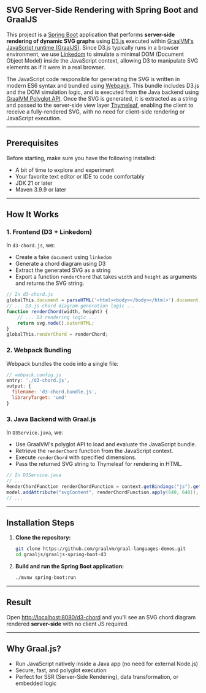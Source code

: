 ## SVG Server-Side Rendering with Spring Boot and GraalJS

This project is a [Spring Boot](https://spring.io/projects/spring-boot) application that performs **server-side rendering of dynamic SVG graphs** using [D3.js](https://d3js.org/what-is-d3) executed within [GraalVM's JavaScript runtime (GraalJS)](https://www.graalvm.org/latest/reference-manual/js/). Since D3.js typically runs in a browser environment, we use [Linkedom](https://www.npmjs.com/package/linkedom/v/0.1.34) to simulate a minimal DOM (Document Object Model) inside the JavaScript context, allowing D3 to manipulate SVG elements as if it were in a real browser.

The JavaScript code responsible for generating the SVG is written in modern ES6 syntax and bundled using [Webpack](https://webpack.js.org/). This bundle includes D3.js and the DOM simulation logic, and is executed from the Java backend using [GraalVM Polyglot API](https://www.graalvm.org/latest/reference-manual/embed-languages/). Once the SVG is generated, it is extracted as a string and passed to the server-side view layer [Thymeleaf](https://www.thymeleaf.org/), enabling the client to receive a fully-rendered SVG, with no need for client-side rendering or JavaScript execution.

---

## Prerequisites

Before starting, make sure you have the following installed:

* A bit of time to explore and experiment
* Your favorite text editor or IDE to code comfortably
* JDK 21 or later
* Maven 3.9.9 or later

---

## How It Works

### 1. Frontend (D3 + Linkedom)

In `d3-chord.js`, we:

- Create a fake `document` using `linkedom`
- Generate a chord diagram using D3
- Extract the generated SVG as a string
- Export a function `renderChord` that takes `width` and `height` as arguments and returns the SVG string.

```js
// In d3-chord.js
globalThis.document = parseHTML('<html><body></body></html>').document;
// ... D3.js chord diagram generation logic ...
function renderChord(width, height) {
    // ... D3 rendering logic ...
    return svg.node().outerHTML;
}
globalThis.renderChord = renderChord;
````

### 2\. Webpack Bundling

Webpack bundles the code into a single file:

```js
// webpack.config.js
entry: './d3-chord.js',
output: {
  filename: 'd3-chord.bundle.js',
  libraryTarget: 'umd'
}
```

### 3\. Java Backend with Graal.js

In `D3Service.java`, we:

- Use GraalVM's polyglot API to load and evaluate the JavaScript bundle.
- Retrieve the `renderChord` function from the JavaScript context.
- Execute `renderChord` with specified dimensions.
- Pass the returned SVG string to Thymeleaf for rendering in HTML.

<!-- end list -->

```java
// In D3Service.java
// ...
RenderChordFunction renderChordFunction = context.getBindings("js").getMember("renderChord").as(RenderChordFunction.class);
model.addAttribute("svgContent", renderChordFunction.apply(640, 640));
// ...
```

-----

## Installation Steps

1.  **Clone the repository:**

    ```bash
    git clone https://github.com/graalvm/graal-languages-demos.git
    cd graaljs/graaljs-spring-boot-d3
    ```

2.  **Build and run the Spring Boot application:**
 
    ```bash
    ./mvnw spring-boot:run
    ```

-----

## Result

Open [http://localhost:8080/d3-chord](http://localhost:8080/d3-chord) and you'll see an SVG chord diagram rendered **server-side** with no client JS required.

-----

## Why Graal.js?

- Run JavaScript natively inside a Java app (no need for external Node.js)
- Secure, fast, and polyglot execution
- Perfect for SSR (Server-Side Rendering), data transformation, or embedded logic

